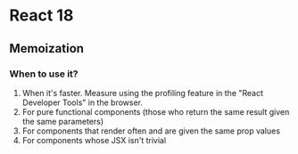 # React 18

## Memoization

### When to use it?

1. When it's faster. Measure using the profiling feature in the "React Developer Tools" in the browser.
2. For pure functional components (those who return the same result given the same parameters)
3. For components that render often and are given the same prop values
4. For components whose JSX isn't trivial
